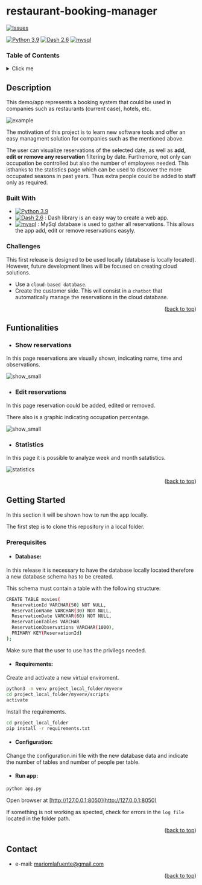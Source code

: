 # restaurant-booking-manager 
[![Issues][issues-shield]][issues-url]

[issues-shield]: https://img.shields.io/github/issues/mmtnz/restaurant-booking-manager.svg?style=flat
[issues-url]: https://github.com/mmtnz/restaurant-booking-manager/issues

[![Python 3.9](https://img.shields.io/badge/python-3.9-blue.svg)](https://www.python.org/downloads/release/python-390/)
[![Dash 2.6](https://img.shields.io/badge/dash-2.6-yellow.svg)](https://dash.plotly.com/)
[![mysql](https://img.shields.io/badge/MySQL-database-orange?style=flate&logo=mysql&logoColor=white.svg)](https://mysql.com/)



### Table of Contents
<details>
  <summary>Click me</summary>
  
### Contents
- 1. [Description](#description)
  - 1. [Built With](#built-with)
  - 2. [Challenges](#challenges)
- 2. [Funtionalities](#funtionalities)
  - 1. [Show reservations](#show-reservations)
  - 2. [Edit reservations](#edit-reservations)
  - 3. [Statistics](#statistics)
- 2. [Getting Started](#getting-started)
- 3. [Contact](#contact)
</details>

## Description

This demo/app represents a booking system that could be used in companies such as restaurants (current case), hotels, etc.


![example](https://user-images.githubusercontent.com/100723086/194145144-741c19ff-0e05-455b-b3ef-d371d435970f.gif)

The motivation of this project is to learn new software tools and offer an easy managment solution for companies such as the mentioned above. 

The user can visualize reservations of the selected date, as well as **add, edit or remove any reservation** filtering by date. Furthemore, not only can occupation be controlled but also the number of employees needed. This isthanks to the statistics page which can be used to discover the more occupated seasons in past years. Thus extra people could be added to staff only as required.


### Built With

- [![Python 3.9](https://img.shields.io/badge/python-3.9-blue.svg)](https://www.python.org/downloads/release/python-390/)
- [![Dash 2.6](https://img.shields.io/badge/dash-2.6-yellow.svg)](https://dash.plotly.com/) : Dash library is an easy way to create a web app.
- [![mysql](https://img.shields.io/badge/MySQL-database-orange?style=flate&logo=mysql&logoColor=white.svg)](https://mysql.com/) : MySql database is used to gather all reservations. This allows the app add, edit or remove reservations easyly.

### Challenges

This first release is designed to be used locally (database is locally located). However, future development lines will be focused on creating cloud solutions.

- Use a `cloud-based database`.
- Create the customer side. This will consist in a `chatbot` that automatically manage the reservations in the cloud database.

<p align="right">(<a href="#restaurant-booking-manager">back to top</a>)</p>

## Funtionalities

- ### Show reservations

In this page reservations are visually shown, indicating name, time and observations.

![show_small](https://user-images.githubusercontent.com/100723086/194363209-ac9321ba-eff6-4202-9428-12e02d60784c.png)


- ### Edit reservations

In this page reservation could be added, edited or removed. 

There also is a graphic indicating occupation percentage.

![show_small](https://user-images.githubusercontent.com/100723086/194364047-b7974a76-590d-4bfa-bfb4-67f7c5672149.png)

- ### Statistics

In this page it is possible to analyze week and month satatistics.

![statistics](https://user-images.githubusercontent.com/100723086/194364280-53e1d36d-1170-473e-bd05-80cc02860c20.png)

<p align="right">(<a href="#restaurant-booking-manager">back to top</a>)</p>

## Getting Started

In this section it will be shown how to run the app locally.

The first step is to clone this repository in a local folder.


### Prerequisites

- #### Database:
In this release it is necessary to have the database locally located therefore a new database schema has to be created.

This schema must contain a table with the following structure:

```sh
CREATE TABLE movies(
  ReservationId VARCHAR(50) NOT NULL,
  ReservationName VARCHAR(30) NOT NULL,
  ReservationDate VARCHAR(60) NOT NULL,
  ReservationTables VARCHAR
  ReservationObservations VARCHAR(1000),
  PRIMARY KEY(ReservationId)
);
```

Make sure that the user to use has the privilegs needed.

- #### Requirements:
Create and activate a new virtual enviroment.
```sh
python3 -m venv project_local_folder/myvenv
cd project_local_folder/myvenv/scripts
activate
```

Install the requirements.
```sh
cd project_local_folder
pip install -r requirements.txt
```

- #### Configuration:
Change the configuration.ini file with the new database data and indicate the number of tables and number of people per table.

- #### Run app:
```sh
python app.py
```

Open browser at [http://127.0.0.1:8050](http://127.0.0.1:8050)

If something is not working as spected, check for errors in the `log file` located in the folder path.

<p align="right">(<a href="#restaurant-booking-manager">back to top</a>)</p>

## Contact

- e-mail: [mariomlafuente@gmail.com](mailto:mariomlafuente@gmail.com) 

<p align="right">(<a href="#restaurant-booking-manager">back to top</a>)</p>
